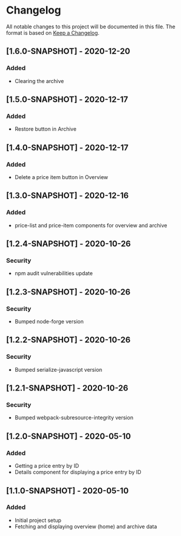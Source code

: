 # Changelog
All notable changes to this project will be documented in this file. The format is based on [Keep a Changelog](https://keepachangelog.com/en/1.0.0/).

## [1.6.0-SNAPSHOT] - 2020-12-20
### Added
- Clearing the archive

## [1.5.0-SNAPSHOT] - 2020-12-17
### Added
- Restore button in Archive

## [1.4.0-SNAPSHOT] - 2020-12-17
### Added
- Delete a price item button in Overview

## [1.3.0-SNAPSHOT] - 2020-12-16
### Added
- price-list and price-item components for overview and archive

## [1.2.4-SNAPSHOT] - 2020-10-26
### Security
- npm audit vulnerabilities update

## [1.2.3-SNAPSHOT] - 2020-10-26
### Security
- Bumped node-forge version

## [1.2.2-SNAPSHOT] - 2020-10-26
### Security
- Bumped serialize-javascript version

## [1.2.1-SNAPSHOT] - 2020-10-26
### Security
- Bumped webpack-subresource-integrity version

## [1.2.0-SNAPSHOT] - 2020-05-10
### Added
- Getting a price entry by ID
- Details component for displaying a price entry by ID

## [1.1.0-SNAPSHOT] - 2020-05-10
### Added
- Initial project setup
- Fetching and displaying overview (home) and archive data
